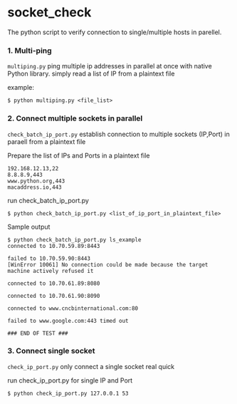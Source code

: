 # socket_check
The python script to verify connection to single/multiple hosts in parellel.

### 1. Multi-ping
`multiping.py` ping multiple ip addresses in parallel at once 
with native Python library.  simply read a list of IP from a plaintext file

example: 
```
$ python multiping.py <file_list>
```

### 2. Connect multiple sockets in parallel
`check_batch_ip_port.py` establish connection to multiple sockets (IP,Port)
in paraell from a plaintext file

Prepare the list of IPs and Ports in a plaintext file
```
192.168.12.13,22
8.8.8.9,443
www.python.org,443
macaddress.io,443
```
run check_batch_ip_port.py
```
$ python check_batch_ip_port.py <list_of_ip_port_in_plaintext_file>
```
Sample output
```
$ python check_batch_ip_port.py ls_example
connected to 10.70.59.89:8443

failed to 10.70.59.90:8443
[WinError 10061] No connection could be made because the target machine actively refused it

connected to 10.70.61.89:8080

connected to 10.70.61.90:8090

connected to www.cncbinternational.com:80

failed to www.google.com:443 timed out

### END OF TEST ###
```

### 3. Connect single socket
`check_ip_port.py` only connect a single socket real quick

run check_ip_port.py for single IP and Port
```
$ python check_ip_port.py 127.0.0.1 53
```